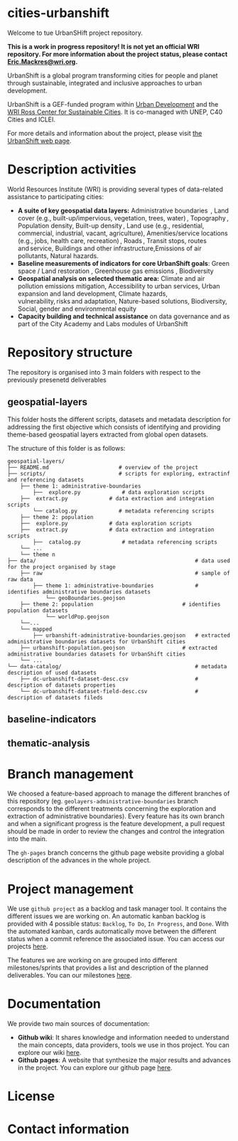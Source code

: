 # cities-urbanshift

Welcome to tue UrbanSHift project repository.

**This is a work in progress repository! It is not yet an official WRI repository. 
For more information about the project status, please contact Eric.Mackres@wri.org.**


UrbanShift is a global program transforming cities for people and planet through sustainable, integrated and inclusive approaches to urban development.

UrbanShift is a GEF-funded program within [Urban Development](https://www.wri.org/cities/urban-development) and the [WRI Ross Center for Sustainable Cities](https://www.wri.org/cities). It is co-managed with UNEP, C40 Cities and ICLEI.

For more details and information about the project, please visit [the UrbanShift web page](https://www.wri.org/initiatives/urbanshift).

# Description activities

World Resources Institute (WRI) is providing several types of data-related assistance to participating cities:   

- **A suite of key geospatial data layers:** Administrative boundaries​  , Land cover (e.g., built-up/impervious, vegetation, trees, water)​ , Topography​ , Population density​, Built-up density​ , 
Land use (e.g., residential, commercial, industrial, vacant, agriculture)​, Amenities/service locations (e.g., jobs, health care, recreation)​ , Roads​ , Transit stops, routes and service, 
Buildings and other infrastructure,Emissions of air pollutants​, Natural hazards​.
- **Baseline measurements of indicators for core UrbanShift goals**: Green space / Land restoration , Greenhouse gas emissions  , Biodiversity 
- **Geospatial analysis on selected thematic area:** Climate and air pollution emissions mitigation, Accessibility to urban services, Urban expansion and land development, 
Climate hazards, vulnerability, risks and adaptation, Nature-based solutions, Biodiversity, Social, gender and environmental equity  
- **Capacity building and technical assistance** on data governance and as part of the City Academy and Labs modules of UrbanShift

# Repository structure

The repository is organised into 3 main folders with respect to the previously presenetd deliverables

## geospatial-layers

This folder hosts the different scripts, datasets and metadata description for addressing the first objective which consists of identifying and providing theme-based geospatial layers 
extracted from global open datasets.

The structure of this folder is as follows:

    geospatial-layers/
    ├── README.md                      # overview of the project
    ├── scripts/                       # scripts for exploring, extractinf and referencing datasets 
   	    ├── theme 1: administrative-boundaries        
	        ├──  explore.py             # data exploration scripts
		├──  extract.py             # data extraction and integration scripts
	        └── catalog.py             # metadata referencing scripts
	    ├── theme 2: population 
		├──  explore.py             # data exploration scripts
		├──  extract.py             # data extraction and integration scripts
	        ├──  catalog.py             # metadata referencing scripts
		└── ...
	    └── theme n
    ├── data/                                                  # data used for the project organised by stage
   	    ├── raw                                                # sample of raw data
	        ├── theme 1: administrative-boundaries             # identifies administrative boundaries datasets 
			    └── geoBoundaries.geojson
		├── theme 2: population                            # identifies population datasets 
			    └── worldPop.geojson                      
		└──...
	    └── mapped
	        ├── urbanshift-administrative-boundaries.geojson   # extracted administrative boundaries datasets for UrbanShift cities
		├── urbanshift-population.geojson                  # extracted administrative boundaries datasets for UrbanShift cities                
		└── ...
    └── data-catalog/                                          # metadata description of used datasets
   	    ├── dc-urbanshift-dataset-desc.csv                     # description of datasets properties                     
	    └── dc-urbanshift-dataset-field-desc.csv               # description of datasets fileds

## baseline-indicators

## thematic-analysis

# Branch management

We choosed a feature-based approach to manage the different branches of this repository (eg. `geolayers-administrative-boundaries` branch corresponds
to the different treatments concerning the exploration and extraction of administrative boundaries).
Every feature has its own branch and when a significant progress is the feature development, a 
pull request should be made in order to review the changes and control the integration into
the main.

The `gh-pages` branch concerns the github page website providing a global description of 
the advances in the whole project.

# Project management

We use `github project` as a backlog and task manager tool. It contains the different issues we are working on.
An automatic kanban backlog is provided with 4 possible status: `Backlog`, `To Do`, `In Progress`, and `Done`. 
With the automated kanban, cards automatically move between the different status when a commit reference the associated issue.
You can access our projects [here](https://github.com/wri/cities-urbanshift/projects).

The features we are working on are grouped into different milestones/sprints that provides a list and description of the 
planned deliverables. You can our milestones [here](https://github.com/wri/cities-urbanshift/milestones).

# Documentation

We provide two main sources of documentation:

- **Github wiki**: It shares knowledge and information needed to understand the main concepts, data providers, tools we 
use in thos project. You can explore our wiki [here](https://github.com/wri/cities-urbanshift/wiki).
- **Github pages**: A website that synthesize the major results and advances in the project. 
You can explore our github page [here](https://wri.github.io/cities-urbanshift/).

# License

# Contact information